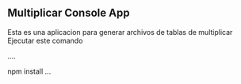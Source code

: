 ## Multiplicar Console App

Esta es una aplicacion para generar archivos de tablas de multiplicar
Ejecutar este comando

....

npm install
...